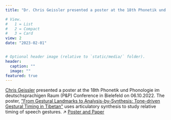 ```yaml
---
title: "Dr. Chris Geissler presented a poster at the 18th Phonetik und Phonologie im deutschsprachigen Raum"

# View.
#   1 = List
#   2 = Compact
#   3 = Card
view: 2
date: "2023-02-01"


# Optional header image (relative to `static/media/` folder).
header:
  caption: ""
  image: ""
featured: true
---
```

[Chris Geissler](https://slam.phil.hhu.de/authors/chris/) presented a poster at the 18th Phonetik und Phonologie im deutschsprachigen Raum (P&P) Conference in Bielefeld on 06.10.2022. The poster, ["From Gestural Landmarks to Analysis-by-Synthesis: Tone-driven Gestural Timing in Tibetan"](https://osf.io/be846/) uses articulatory synthesis to study relative timing of speech gestures.
  :arrow_upper_right: [Poster and Paper](https://osf.io/be846/)